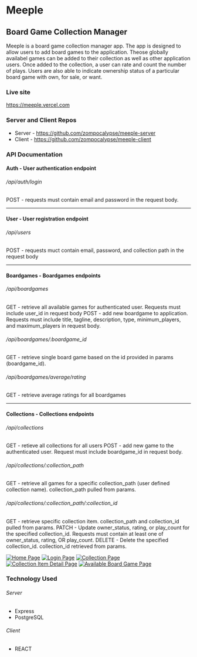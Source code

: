 # Meeple
## Board Game Collection Manager

Meeple is a board game collection manager app.  The app is designed to allow users to add board games to the application.  Theose globally availabel games can be added to their collection as well as other application users.  Once added to the collection, a user can rate and count the number of plays.  Users are also able to indicate ownership status of a particular board game with own, for sale, or want.

### Live site
https://meeple.vercel.com

### Server and Client Repos
- Server - https://github.com/zompocalypse/meeple-server
- Client - https://github.com/zompocalypse/meeple-client

### API Documentation
#### Auth  - User authentication endpoint
###### /api/auth/login
POST - requests must contain email and password in the request body.

------------
#### User - User registration endpoint
###### /api/users
POST - requests muct contain email, password, and collection path in the request body

------------

#### Boardgames - Boardgames endpoints
###### /api/boardgames
GET - retrieve all available games for authenticated user.  Requests must include user_id in request body
POST - add new boardgame to application.  Requests must include title, tagline, description, type, minimum_players, and maximum_players in request body.

###### /api/boardgames/:boardgame_id
GET - retrieve single board game based on the id provided in params (boardgame_id).

###### /api/boardgames/average/rating
GET - retrieve average ratings for all boardgames

------------

#### Collections - Collections endpoints
###### /api/collections
GET - retieve all collections for all users
POST - add new game to the authenticated user.  Request must include boardgame_id in request body.

###### /api/collections/:collection_path
GET - retrieve all games for a specific collection_path (user defined collection name).  collection_path pulled from params.

###### /api/collections/:collection_path/:collection_id
GET - retrieve specific collection item.  collection_path and collection_id pulled from params.
PATCH - Update owner_status, rating, or play_count for the specified collection_id.  Requests must contain at least one of owner_status, rating, OR play_count.
DELETE - Delete the specified collection_id.  collection_id retrieved from params.

[![Home Page](https://imgur.com/1exia5c "Home Page")](https://imgur.com/1exia5c "Home Page")
[![Login Page](https://imgur.com/Ng4U5e3 "Login Page")](https://imgur.com/Ng4U5e3 "Login Page")
[![Collection Page](https://imgur.com/88O1xlW "Collection Page")](https://imgur.com/88O1xlW "Collection Page")
[![Collection Item Detail Page](https://imgur.com/ak2EtDZ "Collection Item Detail Page")](https://imgur.com/ak2EtDZ "Collection Item Detail Page")
[![Available Board Game Page](https://imgur.com/tquBfxa "Available Board Game Page")](https://imgur.com/tquBfxa "Available Board Game Page")

### Technology Used
###### Server
- Express
- PostgreSQL

###### Client
- REACT
